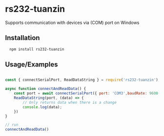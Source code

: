 # rs232-tuanzin

Supports communication with devices via (COM) port on Windows

## Installation

```bash
  npm install rs232-tuanzin
```

## Usage/Examples

```javascript

const { connectSerialPort, ReadDataString } = require('rs232-tuanzin');

async function connectAndReadData() {
    const port = await connectSerialPort({ port: 'COM3',baudRate: 9600 }); // default parity = "", dataBits = 8, stopBits = 1, flowControl = false
    ReadDataString(port, (data) => {
        // Only returns data when there is a change
        console.log(data);
    })
}

// run
connectAndReadData()
```
